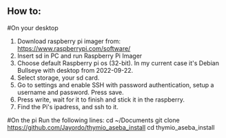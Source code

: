 ## How to:

#On your desktop
1. Download raspberry pi imager from: https://www.raspberrypi.com/software/
2. Insert sd in PC and run Raspberry Pi Imager
3. Choose default Raspberry pi os (32-bit). In my current case it's Debian Bullseye with desktop from 2022-09-22.
4. Select storage, your sd card.
5. Go to settings and enable SSH with password authentication, setup a username and password. Press save.
6. Press write, wait for it to finish and stick it in the raspberry.
7. Find the Pi's ipadress, and ssh to it.

#On the pi
Run the following lines:
cd ~/Documents
git clone https://github.com/Jayordo/thymio_aseba_install
cd thymio_aseba_install
